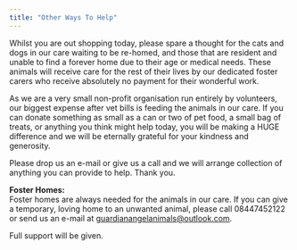 ```yaml
---
title: "Other Ways To Help"
---
```


Whilst you are out shopping today, please spare a thought for the cats and dogs in our care waiting to be re-homed, and those that are resident and unable to find a forever home due to their age or medical needs. These animals will receive care for the rest of their lives by our dedicated foster carers who receive absolutely no payment for their wonderful work.

As we are a very small non-profit organisation run entirely by volunteers, our biggest expense after vet bills is feeding the animals in our care. If you can donate something as small as a can or two of pet food, a small bag of treats, or anything you think might help today, you will be making a HUGE difference and we will be eternally grateful for your kindness and generosity.

Please drop us an e-mail or give us a call and we will arrange collection of anything you can provide to help.
Thank you.

**Foster Homes:**  
Foster homes are always needed for the animals in our care. If you can give a temporary, loving home to an unwanted animal, please call 08447452122 or send us an e-mail at guardianangelanimals@outlook.com.

Full support will be given.